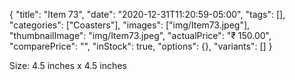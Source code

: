 {
    "title": "Item 73",
    "date": "2020-12-31T11:20:59-05:00",
    "tags": [],
    "categories": ["Coasters"],
    "images": ["img/Item73.jpeg"],
    "thumbnailImage": "img/Item73.jpeg",
    "actualPrice": "₹ 150.00",
    "comparePrice": "",
    "inStock": true,
    "options": {},
    "variants": []
}


Size: 4.5 inches x 4.5 inches